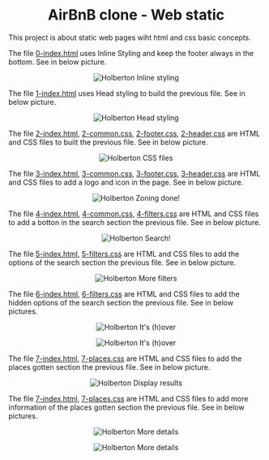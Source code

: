 <h1 align="center">AirBnB clone - Web static</h1>

This project is about static web pages wiht html and css basic concepts. 

The file [0-index.html](https://github.com/arvicrin/AirBnB_clone/blob/master/web_static/0-index.html) uses Inline Styling and keep the footer always in the bottom. See in below picture.
<p align="center">
  <img src="https://github.com/arvicrin/AirBnB_clone/blob/master/web_static/utils/Captura0.png" alt="Holberton Inline styling">
</p>

The file [1-index.html](https://github.com/arvicrin/AirBnB_clone/blob/master/web_static/1-index.html)  uses Head styling to build the previous file. See in below picture.

<p align="center">
  <img src="https://github.com/arvicrin/AirBnB_clone/blob/master/web_static/utils/Captura1.png" alt="Holberton Head styling">
</p>

The file [2-index.html](https://github.com/arvicrin/AirBnB_clone/blob/master/web_static/2-index.html), [2-common.css](https://github.com/arvicrin/AirBnB_clone/blob/master/web_static/styles/2-common.css), [2-footer.css](https://github.com/arvicrin/AirBnB_clone/blob/master/web_static/styles/2-footer.css), [2-header.css](https://github.com/arvicrin/AirBnB_clone/blob/master/web_static/styles/2-header.css) are HTML and CSS files to built the previous file. See in below picture.

<p align="center">
  <img src="https://github.com/arvicrin/AirBnB_clone/blob/master/web_static/utils/Captura2.png" alt="Holberton CSS files">
</p>

The file [3-index.html](https://github.com/arvicrin/AirBnB_clone/blob/master/web_static/3-index.html), [3-common.css](https://github.com/arvicrin/AirBnB_clone/blob/master/web_static/styles/3-common.css), [3-footer.css](https://github.com/arvicrin/AirBnB_clone/blob/master/web_static/styles/3-footer.css), [3-header.css](https://github.com/arvicrin/AirBnB_clone/blob/master/web_static/styles/3-header.css) are HTML and CSS files to add a logo and icon in the page. See in below picture.

<p align="center">
  <img src="https://github.com/arvicrin/AirBnB_clone/blob/master/web_static/utils/Captura3.png" alt="Holberton Zoning done!">
</p>

The file [4-index.html](https://github.com/arvicrin/AirBnB_clone/blob/master/web_static/4-index.html), [4-common.css](https://github.com/arvicrin/AirBnB_clone/blob/master/web_static/styles/4-common.css), [4-filters.css](https://github.com/arvicrin/AirBnB_clone/blob/master/web_static/styles/4-filters.css) are HTML and CSS files to add a botton in the search section the previous file. See in below picture.

<p align="center">
  <img src="https://github.com/arvicrin/AirBnB_clone/blob/master/web_static/utils/Captura4.png" alt="Holberton Search!">
</p>

The file [5-index.html](https://github.com/arvicrin/AirBnB_clone/blob/master/web_static/5-index.html), [5-filters.css](https://github.com/arvicrin/AirBnB_clone/blob/master/web_static/styles/5-filters.css) are HTML and CSS files to add the options of the search section the previous file. See in below picture.

<p align="center">
  <img src="https://github.com/arvicrin/AirBnB_clone/blob/master/web_static/utils/Captura5.png" alt="Holberton More filters">
</p>

The file [6-index.html](https://github.com/arvicrin/AirBnB_clone/blob/master/web_static/6-index.html), [6-filters.css](https://github.com/arvicrin/AirBnB_clone/blob/master/web_static/styles/6-filters.css) are HTML and CSS files to add the hidden options of the search section the previous file. See in below pictures.

<p align="center">
  <img src="https://github.com/arvicrin/AirBnB_clone/blob/master/web_static/utils/Captura6a.png" alt="Holberton It's (h)over">
</p>

<p align="center">
  <img src="https://github.com/arvicrin/AirBnB_clone/blob/master/web_static/utils/Captura6b.png" alt="Holberton It's (h)over">
</p>

The file [7-index.html](https://github.com/arvicrin/AirBnB_clone/blob/master/web_static/7-index.html), [7-places.css](https://github.com/arvicrin/AirBnB_clone/blob/master/web_static/styles/7-places.css) are HTML and CSS files to add the places gotten section the previous file. See in below picture.

<p align="center">
  <img src="https://github.com/arvicrin/AirBnB_clone/blob/master/web_static/utils/Captura7.png" alt="Holberton Display results">
</p>

The file [7-index.html](https://github.com/arvicrin/AirBnB_clone/blob/master/web_static/7-index.html), [7-places.css](https://github.com/arvicrin/AirBnB_clone/blob/master/web_static/styles/7-places.css) are HTML and CSS files to add more information of the places gotten section the previous file. See in below pictures.

<p align="center">
  <img src="https://github.com/arvicrin/AirBnB_clone/blob/master/web_static/utils/Captura8a.png" alt="Holberton More details">
</p>

<p align="center">
  <img src="https://github.com/arvicrin/AirBnB_clone/blob/master/web_static/utils/Captura8b.png" alt="Holberton More details">
</p>

